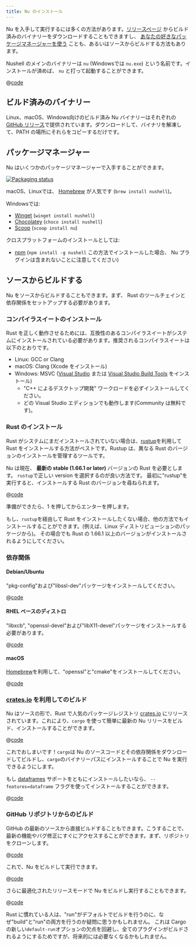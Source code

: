 ```yaml
---
title: Nu のインストール
---
```


Nu を入手して実行するには多くの方法があります。[リリースページ](https://github.com/nushell/nushell/releases) からビルド済みのバイナリーをダウンロードすることもできますし、 [あなたの好きなパッケージマネージャーを使う](https://repology.org/project/nushell/versions) ことも、あるいはソースからビルドする方法もあります。

Nushell のメインのバイナリーは `nu` (Windowsでは `nu.exe`) という名前です。インストールが済めば、 `nu` と打って起動することができます。

@[code](@snippets/installation/run_nu.sh)

## ビルド済みのバイナリー

Linux、macOS、Windows向けのビルド済み Nu バイナリーはそれぞれの[GitHub リリース](https://github.com/nushell/nushell/releases)で提供されています。ダウンロードして、バイナリを解凍して、PATH の場所にそれらをコピーするだけです。

## パッケージマネージャー

Nu はいくつかのパッケージマネージャーで入手することができます。

[![Packaging status](https://repology.org/badge/vertical-allrepos/nushell.svg)](https://repology.org/project/nushell/versions)

macOS、Linuxでは、 [Homebrew](https://brew.sh/) が人気です (`brew install nushell`)。

Windowsでは:

- [Winget](https://docs.microsoft.com/en-us/windows/package-manager/winget/) (`winget install nushell`)
- [Chocolatey](https://chocolatey.org/) (`choco install nushell`)
- [Scoop](https://scoop.sh/) (`scoop install nu`)

クロスプラットフォームのインストールとしては:

- [npm](https://www.npmjs.com/) (`npm install -g nushell` この方法でインストールした場合、 Nu プラグインは含まれないことに注意してください)

## ソースからビルドする

Nu をソースからビルドすることもできます。まず、 Rust のツールチェインと依存関係をセットアップする必要があります。

### コンパイラスイートのインストール

Rust を正しく動作させるためには、互換性のあるコンパイラスイートがシステムにインストールされている必要があります。推奨されるコンパイラスイートは以下のとおりです。

- Linux: GCC or Clang
- macOS: Clang (Xcode をインストール)
- Windows: MSVC ([Visual Studio](https://visualstudio.microsoft.com/vs/community/) または [Visual Studio Build Tools](https://visualstudio.microsoft.com/downloads/#build-tools-for-visual-studio-2022) をインストール)
  - "C++ によるデスクトップ開発" ワークロードを必ずインストールしてください。
  - どの Visual Studio エディションでも動作します(Community は無料です)。

### Rust のインストール

Rust がシステムにまだインストールされていない場合は、[rustup](https://rustup.rs/)を利用して Rust をインストールする方法がベストです。Rustup は、異なる Rust のバージョンのインストールを管理するツールです。

Nu は現在、 **最新の stable (1.66.1 or later)** バージョンの Rust を必要とします。
`rustup`で正しい version を選択するのが良い方法です。
最初に"rustup"を実行すると、インストールする Rust のバージョンを尋ねられます。

@[code](@snippets/installation/rustup_choose_rust_version.sh)

準備ができたら、1 を押してからエンターを押します。

もし、`rustup`を経由して Rust をインストールしたくない場合、他の方法でもインストールすることができます。(例えば、Linux ディストリビューションのパッケージから)。
その場合でも Rust の 1.66.1 以上のバージョンがインストールされるようにしてください。

### 依存関係

#### Debian/Ubuntu

"pkg-config"および"libssl-dev"パッケージをインストールしてください。

@[code](@snippets/installation/install_pkg_config_libssl_dev.sh)

#### RHEL ベースのディストロ

"libxcb", "openssl-devel"および"libX11-devel"パッケージをインストールする必要があります。

@[code](@snippets/installation/install_rhel_dependencies.sh)

#### macOS

[Homebrew](https://brew.sh/)を利用して、"openssl"と"cmake"をインストールしてください。

@[code](@snippets/installation/macos_deps.sh)

### [crates.io](https://crates.io) を利用してのビルド

Nu はソースの形で、Rust で人気のパッケージレジストリ [crates.io](https://crates.io/) にリリースされています。これにより、`cargo` を使って簡単に最新の Nu リリースをビルド、インストールすることができます。

@[code](@snippets/installation/cargo_install_nu.sh)

これでおしまいです！`cargo`は Nu のソースコードとその依存関係をダウンロードしてビルドし、`cargo`のバイナリーパスにインストールすることで Nu を実行できるようにします。

もし [dataframes](book/dataframes.md) サポートをともにインストールしたいなら、 `--features=dataframe` フラグを使ってインストールすることができます。

@[code](@snippets/installation/cargo_install_nu_more_features.sh)

### GitHub リポジトリからのビルド

GitHub の最新のソースから直接ビルドすることもできます。こうすることで、最新の機能やバグ修正にすぐにアクセスすることができます。まず、リポジトリをクローンします。

@[code](@snippets/installation/git_clone_nu.sh)

これで、Nu をビルドして実行できます。

@[code](@snippets/installation/build_nu_from_source.sh)

さらに最適化されたリリースモードで Nu をビルドし実行することもできます。

@[code](@snippets/installation/build_nu_from_source_release.sh)

Rust に慣れている人は、"run"がデフォルトでビルドを行うのに、なぜ"build"と"run"の両方を行うのか疑問に思うかもしれません。
これは Cargo の新しい`default-run`オプションの欠点を回避し、全てのプラグインがビルドされるようにするためですが、将来的には必要なくなるかもしれません。
